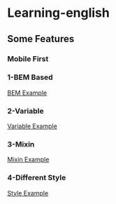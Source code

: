 # Learning-english
## Some Features
### **Mobile First**

### 1-BEM Based 
[BEM Example](./ReadMe/BEM.png)

### 2-Variable
[Variable Example](./ReadMe/Variable.png)

### 3-Mixin
[Mixin Example](./ReadMe/Mixin.png)

### 4-Different Style
[Style Example](./ReadMe/style.png)

 
